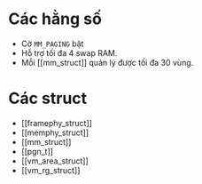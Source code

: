 # Các hằng số
- Cờ `MM_PAGING` bật
- Hỗ trợ tối đa 4 swap RAM.
- Mỗi [[mm_struct]] quản lý được tối đa 30 vùng.
# Các struct
- [[framephy_struct]]
- [[memphy_struct]]
- [[mm_struct]]
- [[pgn_t]]
- [[vm_area_struct]]
- [[vm_rg_struct]]